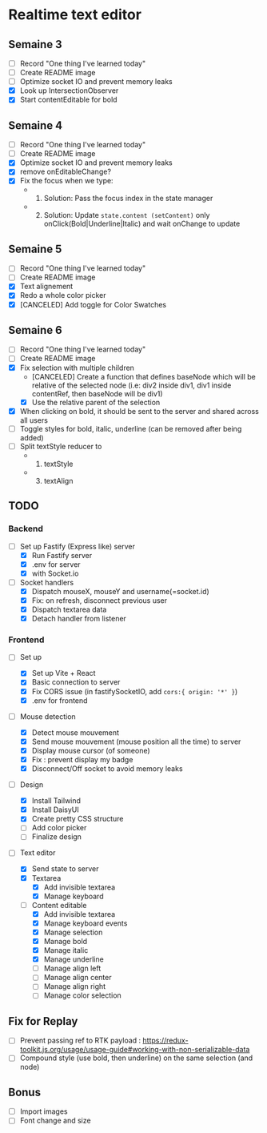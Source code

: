 # Realtime text editor

## Semaine 3

- [ ] Record "One thing I've learned today"
- [ ] Create README image
- [ ] Optimize socket IO and prevent memory leaks
- [x] Look up IntersectionObserver
- [x] Start contentEditable for bold

## Semaine 4

- [ ] Record "One thing I've learned today"
- [ ] Create README image
- [x] Optimize socket IO and prevent memory leaks
- [x] remove onEditableChange?
- [x] Fix the focus when we type:
  - 1. Solution: Pass the focus index in the state manager
  - 2. Solution: Update `state.content (setContent)` only onClick(Bold|Underline|Italic) and wait onChange to update

## Semaine 5

- [ ] Record "One thing I've learned today"
- [ ] Create README image
- [x] Text alignement
- [x] Redo a whole color picker
- [x] [CANCELED] Add toggle for Color Swatches

## Semaine 6

- [ ] Record "One thing I've learned today"
- [ ] Create README image
- [x] Fix selection with multiple children
  - [CANCELED] Create a function that defines baseNode which will be relative of the selected node (i.e: div2 inside div1, div1 inside contentRef, then baseNode will be div1)
  - [x] Use the relative parent of the selection
- [x] When clicking on bold, it should be sent to the server and shared across all users
- [ ] Toggle styles for bold, italic, underline (can be removed after being added)
- [ ] Split textStyle reducer to
  - 1. textStyle
  - 3. textAlign

## TODO

### Backend

- [ ] Set up Fastify (Express like) server
  - [x] Run Fastify server
  - [x] .env for server
  - [x] with Socket.io
- [ ] Socket handlers
  - [x] Dispatch mouseX, mouseY and username(=socket.id)
  - [x] Fix: on refresh, disconnect previous user
  - [x] Dispatch textarea data
  - [x] Detach handler from listener

### Frontend

- [ ] Set up
  - [x] Set up Vite + React
  - [x] Basic connection to server
  - [x] Fix CORS issue (in fastifySocketIO, add `cors:{ origin: '*' }`)
  - [x] .env for frontend
- [ ] Mouse detection

  - [x] Detect mouse mouvement
  - [x] Send mouse mouvement (mouse position all the time) to server
  - [x] Display mouse cursor (of someone)
  - [x] Fix : prevent display my badge
  - [x] Disconnect/Off socket to avoid memory leaks

- [ ] Design
  - [x] Install Tailwind
  - [x] Install DaisyUI
  - [x] Create pretty CSS structure
  - [ ] Add color picker
  - [ ] Finalize design
- [ ] Text editor
  - [x] Send state to server
  - [x] Textarea
    - [x] Add invisible textarea
    - [x] Manage keyboard
  - [ ] Content editable
    - [x] Add invisible textarea
    - [x] Manage keyboard events
    - [x] Manage selection
    - [x] Manage bold
    - [x] Manage italic
    - [x] Manage underline
    - [ ] Manage align left
    - [ ] Manage align center
    - [ ] Manage align right
    - [ ] Manage color selection

## Fix for Replay

- [ ] Prevent passing ref to RTK payload : https://redux-toolkit.js.org/usage/usage-guide#working-with-non-serializable-data
- [ ] Compound style (use bold, then underline) on the same selection (and node)

## Bonus

- [ ] Import images
- [ ] Font change and size
